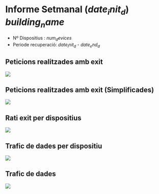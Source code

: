 # Informe Setmanal ($date_init_d$) $building_name$

- Nº Dispositius : $num_devices$
- Periode recuperació: $date_init_d$ - $date_end_d$

## Peticions realitzades amb exit

![](/Users/francesc/Desktop/external_data_gather/Ixon/reports/loss_rate_per_building_raw/$building_name$_$date_init$_$date_end$.png)

## Peticions realitzades amb exit (Simplificades)

![](/Users/francesc/Desktop/external_data_gather/Ixon/reports/loss_rate_per_device/$building_name$_$date_init$_$date_end$.png)

## Rati exit per dispositius

![](/Users/francesc/Desktop/external_data_gather/Ixon/reports/loss_rate_per_building_without_retries/$building_name$_$date_init$_$date_end$.png)

## Trafic de dades per dispositiu

![](/Users/francesc/Desktop/external_data_gather/Ixon/reports/network_traffic_device/$building_name$_$date_init$_$date_end$.png)

## Trafic de dades

![](/Users/francesc/Desktop/external_data_gather/Ixon/reports/network_traffic/$building_name$_$date_init$_$date_end$.png)
